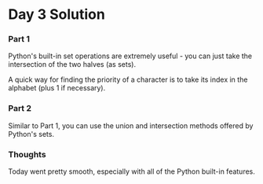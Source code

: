 # Day 3 Solution

### Part 1

Python's built-in set operations are extremely useful - you can just take the intersection of the two halves (as sets).

A quick way for finding the priority of a character is to take its index in the alphabet (plus 1 if necessary).

### Part 2

Similar to Part 1, you can use the union and intersection methods offered by Python's sets.

### Thoughts

Today went pretty smooth, especially with all of the Python built-in features.
